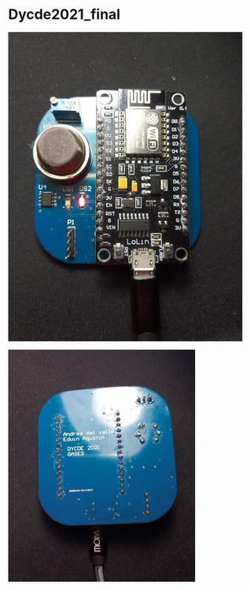 # Dycde2021_final
![alt text][logo1]

[logo1]: https://github.com/Adelvalle25/Dycde2021_final/blob/main/imagenes/fotoFinal1.jpg " Logo Title Text 2"

![alt text][logo]

[logo]: https://github.com/Adelvalle25/Dycde2021_final/blob/main/imagenes/fotoFinal2.jpg "Logo Title Text 2"
